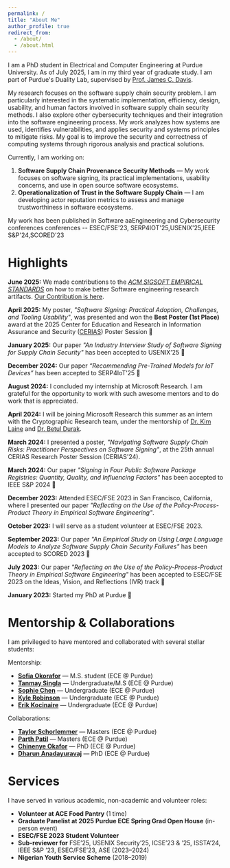 ```yaml
---
permalink: /
title: "About Me"
author_profile: true
redirect_from: 
  - /about/
  - /about.html
---
```


I am a PhD student in Electrical and Computer Engineering at Purdue University. As of July 2025, I am in my third year of graduate study. I am part of Purdue's Duality Lab, supervised by [Prof. James C. Davis](https://davisjam.github.io/).

My research focuses on the software supply chain security problem. I am particularly interested in the systematic implementation, efficiency, design, usability, and human factors involved in software supply chain security methods. I also explore other cybersecurity techniques and their integration into the software engineering process. My work analyzes how systems are used, identifies vulnerabilities, and applies security and systems principles to mitigate risks. My goal is to improve the security and correctness of computing systems through rigorous analysis and practical solutions.

Currently, I am working on:
1. **Software Supply Chain Provenance Security Methods** — My work focuses on software signing, its practical implementations, usability concerns, and use in open source software ecosystems.
2. **Operationalization of Trust in the Software Supply Chain** — I am developing actor reputation metrics to assess and manage trustworthiness in software ecosystems.

My work has been published in Software aaEngineering and Cybersecurity conferences conferences -- ESEC/FSE'23, SERP4IOT'25,USENIX'25,IEEE S&P'24,SCORED'23


Highlights
======

<!-- - April 2025: My poster,"Software Signing: Practical Adoption, Challenges, and Tooling Usability", was presented and won the best poster (1st place) award at the 2025 Center for Education and Research in Information Assurance and Security ([CERIAS](https://www.cerias.purdue.edu/symposium/index.php/posters/year/2025/C1Y-OBE)) Poster session 2025
- January 2025: One paper accepted to USENIX’25: An interview study on when, how, and why software engineers adopt software signing for provenance.
- December 2024: Our paper “Recommending Pre-Trained Models for IoT Devices” has been accepted to SERP4IoT’25 🎉 !
- August 2024 - I concluded my internship at Microsoft Research. I am grateful for the opportunity to work with such awesome mentors and to do work that is appreiated. 
- April 2024: I will be joining Microsoft Research as an intern at  this summer under with the Crytpographic research team. I will work under the mentorship of [Dr. Kim Laine]() and [Dr. Betul Durak]().
- March 2024: I presented a poster to the 25th annual CERIAS reseach poster session CERIAS'24.
- March 2024: Our Paper "Signing in four public software package registries: Quantity, quality, and influencing factors" has been accepted to IEEE S&P 2024 🎉 !. 
- December 2023: Attending ESEc/FSE 2023 at San francisco, Carlifornia, where I  presented our paper "Reflecting on the Use of the Policy-Process-Product Theory in Empirical Software Engineering".
- October 2023: I will Serve as student volunteer at ESEc/FSE 2023
- September 2023: Our Paper "An empirical study on using large language models to analyze software supply chain security failures" has been accepted to SCORED 2023 🎉 !.
- July 2023: Our Paper, "Reflecting on the Use of the Policy-Process-Product Theory in Empirical Software Engineering"has been accepted to ESEC/FSE 2023 on the Ideas Vision and Reflections (IVR) track 🎉 !.
- Jan 2023: Started my Phd at Purdue 🎉 ! -->

**June 2025:** We made contributions to the _[ACM SIGSOFT EMPIRICAL STANDARDS](https://www2.sigsoft.org/EmpiricalStandards/)_ on how to make better Software engineering research artifacts. [Our Contribution is here](https://github.com/acmsigsoft/EmpiricalStandards/pull/168).

**April 2025:** My poster, _"Software Signing: Practical Adoption, Challenges, and Tooling Usability"_, was presented and won the **Best Poster (1st Place)** award at the 2025 Center for Education and Research in Information Assurance and Security ([CERIAS](https://www.cerias.purdue.edu/symposium/index.php/posters/year/2025/C1Y-OBE)) Poster Session 🎉

**January 2025:** Our paper _"An Industry Interview Study of Software Signing for Supply Chain Security"_ has been accepted to USENIX’25 🎉

**December 2024:** Our paper _“Recommending Pre-Trained Models for IoT Devices”_ has been accepted to SERP4IoT’25 🎉

**August 2024:** I concluded my internship at Microsoft Research. I am grateful for the opportunity to work with such awesome mentors and to do work that is appreciated.

**April 2024:** I will be joining Microsoft Research this summer as an intern with the Cryptographic Research team, under the mentorship of [Dr. Kim Laine](https://www.linkedin.com/in/kimhml/) and [Dr. Betul Durak](https://www.linkedin.com/in/fbdurak).

**March 2024:** I presented a poster, _"Navigating Software Supply Chain Risks: Practitioner Perspectives on Software Signing"_, at the 25th annual CERIAS Research Poster Session (CERIAS'24).

**March 2024:** Our paper _"Signing in Four Public Software Package Registries: Quantity, Quality, and Influencing Factors"_ has been accepted to IEEE S&P 2024 🎉

**December 2023:** Attended ESEC/FSE 2023 in San Francisco, California, where I presented our paper _"Reflecting on the Use of the Policy-Process-Product Theory in Empirical Software Engineering"_.

**October 2023:** I will serve as a student volunteer at ESEC/FSE 2023.

**September 2023:** Our paper _"An Empirical Study on Using Large Language Models to Analyze Software Supply Chain Security Failures"_ has been accepted to SCORED 2023 🎉

**July 2023:** Our paper _"Reflecting on the Use of the Policy-Process-Product Theory in Empirical Software Engineering"_ has been accepted to ESEC/FSE 2023 on the Ideas, Vision, and Reflections (IVR) track 🎉

**January 2023:** Started my PhD at Purdue 🎉







Mentorship & Collaborations
======

I am privileged to have mentored and collaborated with several stellar students:

Mentorship:

- **[Sofia Okorafor](https://www.linkedin.com/in/sofia-okorafor-b7ba12251)** — M.S. student (ECE @ Purdue)
- **[Tanmay Singla](https://www.linkedin.com/in/tanmay-singla/)** — Undergraduate/M.S (ECE @ Purdue)
- **[Sophie Chen](https://www.linkedin.com/in/sc-chen/)** — Undergraduate (ECE @ Purdue)
- **[Kyle Robinson](https://www.linkedin.com/in/kyle-robinson-4078a2212/)** — Undergraduate (ECE @ Purdue)
- **[Erik Kocinaire](https://www.linkedin.com/in/erik-kocinare-3361ba250/)** — Undergraduate (ECE @ Purdue)

Collaborations:
- **[Taylor Schorlemmer](https://www.linkedin.com/in/taylor-reeves-schorlemmer)** — Masters (ECE @ Purdue)
- **[Parth Patil](https://parthvpatil.github.io/)** — Masters (ECE @ Purdue)
- **[Chinenye Okafor](https://www.linkedin.com/in/clokafor)** — PhD (ECE @ Purdue)
- **[Dharun Anadayuravaj](https://www.linkedin.com/in/dharunanand/)** — PhD (ECE @ Purdue)




Services
======
<!-- I have served in various academic and non-academic volunteer roles:

- ** Volunteer at ACE food pantry (1 time) **
-  ** Graduate Panelist at 2025 Purdue ECE Spring Grad Open house (in person event) **
- ** ESEC/FSE 2023 Student Volunteer **
-  ** Sub reviewer for - FSE’25, USENIX Security’25, ICSE’23 & ’25, ISSTA’24, IEE S&P ’23, ESEC/FSE’23, ASE(2023 - 2024)  **
-  ** Nigerian youth service scheme (2018-2019) **
-   -->
I have served in various academic, non-academic and volunteer roles:

- **Volunteer at ACE Food Pantry** (1 time)
- **Graduate Panelist at 2025 Purdue ECE Spring Grad Open House** (in-person event)
- **ESEC/FSE 2023 Student Volunteer**
- **Sub-reviewer for** FSE’25, USENIX Security’25, ICSE’23 & ’25, ISSTA’24, IEEE S&P ’23, ESEC/FSE’23, ASE (2023–2024)
- **Nigerian Youth Service Scheme** (2018–2019)
